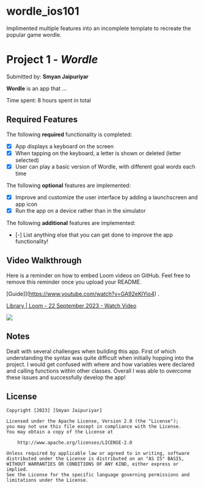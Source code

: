 # wordle_ios101
Implimented multiple features into an incomplete template to recreate the popular game wordle. 

# Project 1 - *Wordle*

Submitted by: **Smyan Jaipuriyar**

**Wordle** is an app that ... 

Time spent: 8 hours spent in total

## Required Features

The following **required** functionality is completed:

- [X] App displays a keyboard on the screen
- [X] When tapping on the keyboard, a letter is shown or deleted (letter selected)
- [X] User can play a basic version of Wordle, with different goal words each time

The following **optional** features are implemented:

- [X] Improve and customize the user interface by adding a launchscreen and app icon
- [X] Run the app on a device rather than in the simulator

The following **additional** features are implemented:

- [-] List anything else that you can get done to improve the app functionality!

## Video Walkthrough

Here is a reminder on how to embed Loom videos on GitHub. Feel free to remove this reminder once you upload your README. 

[Guide]](https://www.youtube.com/watch?v=GA92eKlYio4) .
<div>
    <a href="https://www.loom.com/share/ae8a18816d254efb8819f5303895aeab">
      <p>Library | Loom - 22 September 2023 - Watch Video</p>
    </a>
    <a href="https://www.loom.com/share/ae8a18816d254efb8819f5303895aeab">
      <img style="max-width:300px;" src="https://cdn.loom.com/sessions/thumbnails/ae8a18816d254efb8819f5303895aeab-with-play.gif">
    </a>
  </div>

## Notes

Dealt with several challenges when building this app. First of which understanding the syntax was quite difficult when initially hopping into the project. I would get confused with where and how variables were declared and calling functions within other classes. Overall I was able to overcome these issues and successfully develop the app!

## License

    Copyright [2023] [Smyan Jaipuriyar]

    Licensed under the Apache License, Version 2.0 (the "License");
    you may not use this file except in compliance with the License.
    You may obtain a copy of the License at

        http://www.apache.org/licenses/LICENSE-2.0

    Unless required by applicable law or agreed to in writing, software
    distributed under the License is distributed on an "AS IS" BASIS,
    WITHOUT WARRANTIES OR CONDITIONS OF ANY KIND, either express or implied.
    See the License for the specific language governing permissions and
    limitations under the License.
